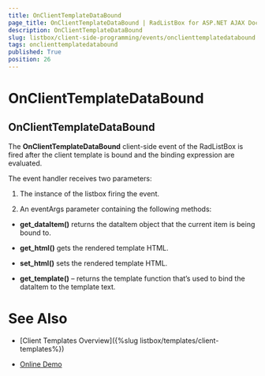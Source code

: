 ```yaml
---
title: OnClientTemplateDataBound
page_title: OnClientTemplateDataBound | RadListBox for ASP.NET AJAX Documentation
description: OnClientTemplateDataBound
slug: listbox/client-side-programming/events/onclienttemplatedatabound
tags: onclienttemplatedatabound
published: True
position: 26
---
```


# OnClientTemplateDataBound



## OnClientTemplateDataBound

The **OnClientTemplateDataBound** client-side event of the RadListBox is fired after the client template is bound and the binding expression are evaluated.

The event handler receives two parameters:

1. The instance of the listbox firing the event.

1. An eventArgs parameter containing the following methods:

* **get_dataItem()** returns the dataItem object that the current item is being bound to.

* **get_html()** gets the rendered template HTML.

* **set_html()** sets the rendered template HTML.

* **get_template()** – returns the template function that’s used to bind the dataItem to the template text.

# See Also

 * [Client Templates Overview]({%slug listbox/templates/client-templates%})

 * [Online Demo](http://demos.telerik.com/aspnet-ajax-beta/listbox/examples/functionality/clienttemplates/defaultcs.aspx)
